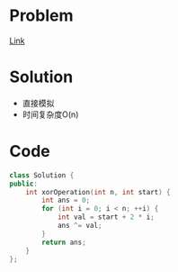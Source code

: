 # Problem
[Link](https://leetcode-cn.com/problems/xor-operation-in-an-array/)

# Solution
* 直接模拟
* 时间复杂度O(n)

# Code
```cpp
class Solution {
public:
    int xorOperation(int n, int start) {
        int ans = 0;
        for (int i = 0; i < n; ++i) {
            int val = start + 2 * i;
            ans ^= val;
        }
        return ans;
    }
};
```